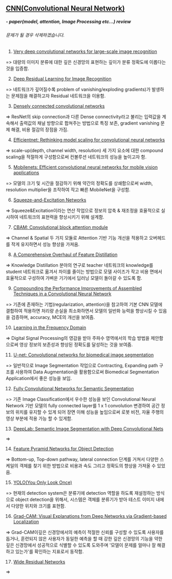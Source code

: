 ## [CNN(Convolutional Neural Network)](https://github.com/JeongGyuJun/CNN/blob/master/CNN.md)

##### - paper(model, attention, Image Processing etc...) review
###### 문제가 될 경우 삭제하겠습니다.

1. [Very deep convolutional networks for large-scale image recognition](https://github.com/JeongGyuJun/CNN/blob/master/VGG16.md)

=> 대량의 이미지 분류에 대한 깊은 신경망의 표현하는 깊이가 분류 정확도에 이롭다는 것을 입증함.

2. [Deep Residual Learning for Image Recognition](https://github.com/JeongGyuJun/CNN/blob/master/ResNet.md)

=> 네트워크가 깊어질수록 problem of vanishing/exploding gradients)가 발생하는 문제점을 해결하고자 Residual 네트워크을 이용함.

3. [Densely connected convolutional networks](https://github.com/JeongGyuJun/CNN/blob/master/DenseNet.md)

=> ResNet의 skip connection과 다른 Dense connectivity라고 불리는 입력값을 계속해서 출력값의 채널 방향으로 합쳐주는 방법으로 특징 보존, gradient vanishing 문제 해결, 비용 절감의 장점을 가짐. 

4. [Efficientnet: Rethinking model scaling for convolutional neural networks](https://github.com/JeongGyuJun/CNN/blob/master/EfficientNet.md)

=> scale-up(depth, channel width, resolution) 세 가지 요소에 대한 compound scaling을 적절하게 구성함으로써 컨볼루션 네트워크의 성능을 높이고자 함.

5. [Mobilenets: Efficient convolutional neural networks for mobile vision applications](https://github.com/JeongGyuJun/CNN/blob/master/MobileNet.md)

=> 모델의 크기 및 시간을 절감하기 위해 약간의 정확도를 상쇄함으로써 width, resolution multiplier을 조작하여 작고 빠른 MobileNet을 구성함.

6. [Squeeze-and-Excitation Networks](https://github.com/JeongGyuJun/CNN/blob/master/Squeeze-and-Excitation_Net.md)

=> Squeeze&Excitation이라는 연산 작업으로 정보의 압축 & 재조정을 효율적으로 실시하여 네트워크의 표현력을 향상시키기 위해 설계함.

7. [CBAM: Convolutional block attention module](https://github.com/JeongGyuJun/CNN/blob/master/Convolution_block_attention_module.md)

=> Channel & Spatial 두 가지 모듈로 Attention 기반 기능 개선을 적용하고 오버헤드를 작게 유지하면서 성능 향상을 가져옴.

8. [A Comprehensive Overhaul of Feature Distillation](https://github.com/JeongGyuJun/CNN/blob/master/A_Comprehensive_Overhaul%20of_Feature_Distillation.md)

=>  Knowledge Distillation 분야의 연구로 teacher 네트워크의 knowledge를 student 네트워크로 옮겨서 차이를 줄이는 방법으로 모델 사이즈가 작고 비용 면에서 효율적으로 구성하여 가벼운 기기에서 딥러닝 모델이 돌아갈 수 있도록 함.

9. [Compounding the Performance Improvements of Assembled Techniques
in a Convolutional Neural Network](https://github.com/JeongGyuJun/CNN/blob/master/Assembled_CNN.md)

=> 기존에 존재하는 기법(regularization, attention)을 참고하여 기본 CNN 모델에 결합하여 적용하면 처리량 손실을 최소화하면서 모델의 일반화 능력을 향상시킬 수 있음을 검증하며, accuracy, MCE의 개선을 보여줌.

10. [Learning in the Frequency Domain](https://github.com/JeongGyuJun/CNN/blob/master/Learning%20in%20the%20Frequency%20Domain.md)

=> Digital Signal Processing의 영감을 받아 주파수 영역에서의 학습 방법을 제안함으로써 영상 정보의 보존성과 향상된 정확도를 달성하는 것을 보여줌.

11. [U-net: Convolutional networks for biomedical image segmentation](https://github.com/JeongGyuJun/CNN/blob/master/U_Net.md)

=> 일반적으로 Image Segmentation 작업으로 Contracting, Expanding path 구조를 사용하여 Data Augmentation을 활용함으로써 Biomedical Segmentation Application에서 좋은 성능을 보임. 

12. [Fully Convolutional Networks for Semantic Segmentation](https://github.com/JeongGyuJun/CNN/blob/master/FCN.md)

=> 기존 Image Classification에서 우수한 성능을 보인 Convolutional Neural Network 기반 모델의 fully connected layer를 1 x 1 convolution 변경하여 공간 정보의 위치를 유지할 수 있게 되어 장면 이해 성능을 높임으로써 로봇 비전, 자율 주행의 영상 부분에 적용 가능 할 수 있게함.

13. [DeepLab: Semantic Image Segmentation with Deep Convolutional Nets](https://github.com/JeongGyuJun/Convolution_Neural_Network_Papers/blob/master/DeepLab.md)

=> 

14. [Feature Pyramid Networks for Object Detection](https://github.com/JeongGyuJun/CNN/blob/master/FPN.md)

=> Bottom-up, Top-down pathway, lateral connection 단계를 거쳐서 다양한 스케일의 객체를 찾기 위한 방법으로 비용과 속도 그리고 정확도의 향상을 가져올 수 있었음. 

15. [YOLO(You Only Look Once)](https://github.com/JeongGyuJun/CNN/blob/master/YOLO.md)

=> 현재의 detection system은 분류기에 detection 역할을 하도록 재설정하는 방식으로 object detection을 위해서, 시스템은 객체를 분류기가 받아 테스트 이미지 내에서 다양한 위치와 크기를 표현함.

16. [Grad-CAM:
Visual Explanations from Deep Networks via Gradient-based Localization](https://github.com/JeongGyuJun/Convolution_Neural_Network_Papers/blob/master/Grad_CAM.md)

=> Grad-CAM이깊은 신경망에서의 예측이 적절한 신뢰를 구성할 수 있도록 사용자를 돕거나, 훈련되지 않은 사용자가 동일한 예측을 할 때 강한 깊은 신경망의 기능을 약한 깊은 신경망에서 성공적으로 식별할 수 있도록 도와주며 '모델이 문제를 얼마나 잘 해결하고 있는가'를 확인하는 지표로서 동작함.

17. [Wide Residual Networks](https://github.com/JeongGyuJun/Convolution_Neural_Network_Papers/blob/master/Wide%20Residual%20Networks.md)

=>
